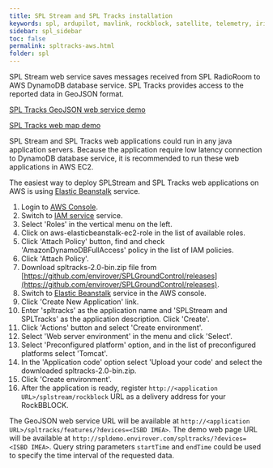 ```yaml
---
title: SPL Stream and SPL Tracks installation
keywords: spl, ardupilot, mavlink, rockblock, satellite, telemetry, iridium, geojson
sidebar: spl_sidebar
toc: false
permalink: spltracks-aws.html
folder: spl
---
```


SPL Stream web service saves messages received from SPL RadioRoom to AWS DynamoDB database service. SPL Tracks provides access to the reported data in GeoJSON format. 

[SPL Tracks GeoJSON web service demo](http://spldemo.envirover.com/spltracks/features/?devices=300234064280890&startTime=1499736149000&endTime=1499742468000)

[SPL Tracks web map demo](http://spldemo.envirover.com/spltracks/?devices=300234064280890&startTime=1499736149000&endTime=1499742468000)

SPL Stream and SPL Tracks web applications could run in any java application servers. Because the application require low latency connection to DynamoDB database service, it is recommended to run these web applications in AWS EC2. 

The easiest way to deploy SPLStream and SPL Tracks web applications on AWS is using [Elastic Beanstalk](https://aws.amazon.com/elasticbeanstalk) service. 

1. Login to [AWS Console](https://console.aws.amazon.com/console/home).
2. Switch to [IAM service](https://console.aws.amazon.com/iam/home) service.
3. Select 'Roles' in the vertical menu on the left.
4. Click on aws-elasticbeanstalk-ec2-role in the list of available roles.
5. Click 'Attach Policy' button, find and check 'AmazonDynamoDBFullAccess' policy in the list of IAM policies.
6. Click 'Attach Policy'.
7. Download spltracks-2.0-bin.zip file from [https://github.com/envirover/SPLGroundControl/releases](https://github.com/envirover/SPLGroundControl/releases).
8. Switch to [Elastic Beanstalk](https://console.aws.amazon.com/elasticbeanstalk/home) service in the AWS console.
9. Click 'Create New Application' link.
10. Enter 'spltracks' as the application name and 'SPLStream and SPLTracks' as the application description. Click 'Create'.
11. Click 'Actions' button and select 'Create environment'.
12. Select 'Web server environment' in the menu and click 'Select'.
13. Select 'Preconfigured platform' option, and in the list of preconfigured platforms select 'Tomcat'.
14. In the 'Application code' option select 'Upload your code' and select the downloaded spltracks-2.0-bin.zip.
15. Click 'Create environment'.
16. After the application is ready, register ```http://<application URL>/splstream/rockblock``` URL as a delivery address for your RockBBLOCK. 

The GeoJSON web service URL will be available at ``http://<application URL>/spltracks/features/?devices=<ISBD IMEA>``. The demo web page URL will be available at ``http://spldemo.envirover.com/spltracks/?devices=<ISBD IMEA>``. Query string parameters ``startTime`` and ``endTime`` could be used to specify the time interval of the requested data.